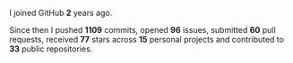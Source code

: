 I joined GitHub **2** years ago.

Since then I pushed **1109** commits, opened **96** issues, submitted **60** pull requests, received **77** stars across **15** personal projects and contributed to **33** public repositories.
